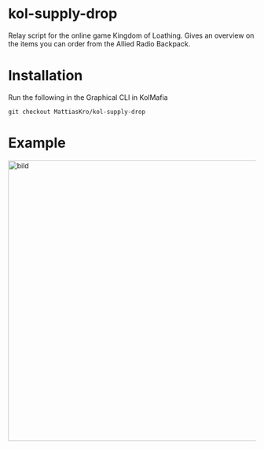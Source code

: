 # kol-supply-drop
Relay script for the online game Kingdom of Loathing. Gives an overview on the items you can order from the Allied Radio Backpack. 

# Installation

Run the following in the Graphical CLI in KolMafia

```git checkout MattiasKro/kol-supply-drop```

# Example

<img width="636" height="571" alt="bild" src="https://github.com/user-attachments/assets/063b4c1c-328e-420b-b3d5-593b1d27cd63" />
